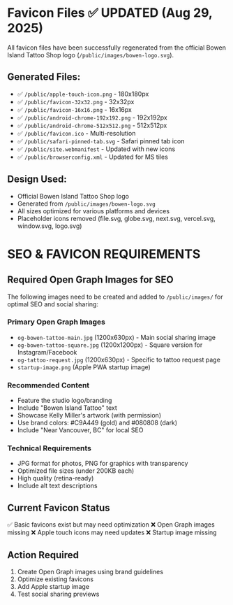 # Favicon Files ✅ UPDATED (Aug 29, 2025)

All favicon files have been successfully regenerated from the official Bowen Island Tattoo Shop logo (`/public/images/bowen-logo.svg`).

## Generated Files:
- ✅ `/public/apple-touch-icon.png` - 180x180px
- ✅ `/public/favicon-32x32.png` - 32x32px
- ✅ `/public/favicon-16x16.png` - 16x16px
- ✅ `/public/android-chrome-192x192.png` - 192x192px
- ✅ `/public/android-chrome-512x512.png` - 512x512px
- ✅ `/public/favicon.ico` - Multi-resolution
- ✅ `/public/safari-pinned-tab.svg` - Safari pinned tab icon
- ✅ `/public/site.webmanifest` - Updated with new icons
- ✅ `/public/browserconfig.xml` - Updated for MS tiles

## Design Used:
- Official Bowen Island Tattoo Shop logo
- Generated from `/public/images/bowen-logo.svg`
- All sizes optimized for various platforms and devices
- Placeholder icons removed (file.svg, globe.svg, next.svg, vercel.svg, window.svg, logo.svg)

# SEO & FAVICON REQUIREMENTS

## Required Open Graph Images for SEO

The following images need to be created and added to `/public/images/` for optimal SEO and social sharing:

### Primary Open Graph Images
- `og-bowen-tattoo-main.jpg` (1200x630px) - Main social sharing image
- `og-bowen-tattoo-square.jpg` (1200x1200px) - Square version for Instagram/Facebook
- `og-tattoo-request.jpg` (1200x630px) - Specific to tattoo request page
- `startup-image.png` (Apple PWA startup image)

### Recommended Content
- Feature the studio logo/branding
- Include "Bowen Island Tattoo" text
- Showcase Kelly Miller's artwork (with permission)
- Use brand colors: #C9A449 (gold) and #080808 (dark)
- Include "Near Vancouver, BC" for local SEO

### Technical Requirements
- JPG format for photos, PNG for graphics with transparency
- Optimized file sizes (under 200KB each)
- High quality (retina-ready)
- Include alt text descriptions

## Current Favicon Status
✅ Basic favicons exist but may need optimization
❌ Open Graph images missing
❌ Apple touch icons may need updates
❌ Startup image missing

## Action Required
1. Create Open Graph images using brand guidelines
2. Optimize existing favicons
3. Add Apple startup image
4. Test social sharing previews